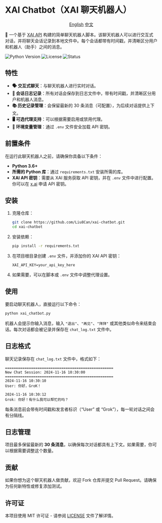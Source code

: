 # XAI Chatbot（XAI 聊天机器人）

 <div align="center">
    
[English](README.en.md)   [中文](README.md)
    
</div>


🤖 一个基于 [XAI API](https://x.ai) 构建的简单聊天机器人脚本。该聊天机器人可以进行交互式对话，并将聊天会话记录到本地文件中。每个会话都带有时间戳，并清晰区分用户和机器人（助手）之间的消息。

![Python Version](https://img.shields.io/badge/Python-3.6%2B-blue)
![License](https://img.shields.io/badge/License-MIT-green)
![Status](https://img.shields.io/badge/Status-Active-green)

## 特性

- **🗣️ 交互式聊天**：与聊天机器人进行实时对话。
- **📜 会话日志记录**：所有对话会保存到日志文件中，带有时间戳，并清晰区分用户和机器人消息。
- **📚 历史记录管理**：会保留最新的 30 条消息（可配置），为后续对话提供上下文。
- **🖥️ 可选代理支持**：可以根据需要启用或禁用代理。
- **🔑 环境变量管理**：通过 `.env` 文件安全加载 API 密钥。

## 前置条件

在运行此聊天机器人之前，请确保你具备以下条件：

- **Python 3.6+**
- **所需的 Python 库**：通过 `requirements.txt` 安装所需的库。
- **XAI API 密钥**：需要从 XAI 服务获取 API 密钥，并在 `.env` 文件中进行配置。你可以在 [x.ai](https://x.ai) 申请 API 密钥。

## 安装

1. 克隆仓库：

   ```bash
   git clone https://github.com/Liu8Can/xai-chatbot.git
   cd xai-chatbot
   ```

2. 安装依赖：

   ```bash
   pip install -r requirements.txt
   ```

3. 在项目根目录创建 `.env` 文件，并添加你的 XAI API 密钥：

   ```env
   XAI_API_KEY=your_api_key_here
   ```

4. 如果需要，可以在脚本或 `.env` 文件中调整代理设置。

## 使用

要启动聊天机器人，直接运行以下命令：

```bash
python xai_chatbot.py
```

机器人会提示你输入消息，输入 `"退出"`、`"再见"`、`"拜拜"` 或其他类似命令来结束会话。每次对话都会被记录并保存在 `chat_log.txt` 文件中。

## 日志格式

聊天记录保存在 `chat_log.txt` 文件中，格式如下：

```
==================================================
New Chat Session: 2024-11-16 10:30:00
==================================================
2024-11-16 10:30:10
User: 你好，GroK！

2024-11-16 10:30:12
Grok: 你好！有什么我可以帮忙的吗？
```

每条消息前会带有时间戳和发言者标识（“User” 或 “Grok”），每一轮对话之间会有分隔线。

## 日志管理

项目最多保留最新的 **30 条消息**，以确保每次对话都具有上下文。如果需要，你可以根据需要调整这个数量。

## 贡献

如果你想为这个聊天机器人做贡献，欢迎 Fork 仓库并提交 Pull Request。请确保为任何新特性或修复添加测试。

## 许可证

本项目使用 MIT 许可证 - 请参阅 [LICENSE](LICENSE) 文件了解详情。

